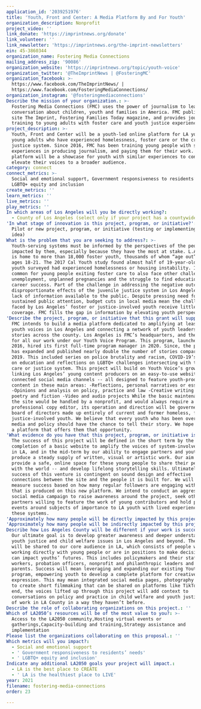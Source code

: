 ```yaml
---
application_id: '2039251976'
title: 'Youth, Front and Center: A Media Platform By and For Youth'
organization_description: Nonprofit
project_video: ''
link_donate: 'https://imprintnews.org/donate'
link_volunteer: ''
link_newsletter: 'https://imprintnews.org/the-imprint-newsletters'
ein: 45-3860344
organization_name: Fostering Media Connections
mailing_address_zip: '90086'
organization_website: 'https://imprintnews.org/topic/youth-voice'
organization_twitter: '@TheImprintNews | @FosteringMC'
organization_facebook: >-
  https://www.facebook.com/TheImprintNews/ |
  https://www.facebook.com/FosteringMediaConnections/
organization_instagram: '@fosteringmediaconnections'
Describe the mission of your organization.: >-
  Fostering Media Connections (FMC) uses the power of journalism to lead the
  conversation about children, youth and families in America. FMC publishes news
  site The Imprint, Fostering Families Today magazine, and provides journalism
  training to young adults with foster care and youth justice experience.
project_description: >-
  Youth, Front and Center will be a youth-led online platform for LA youth and
  young adults who have experienced homelessness, foster care or the criminal
  justice system. Since 2016, FMC has been training young people with such
  experiences in producing journalism, and paying them for their work. This
  platform will be a showcase for youth with similar experiences to connect and
  elevate their voices to a broader audience.
category: connect
connect_metrics: >-
  Social and emotional support, Government responsiveness to residents’ needs,
  LGBTQ+ equity and inclusion
create_metrics: ''
learn_metrics: ''
live_metrics: ''
play_metrics: ''
In which areas of Los Angeles will you be directly working?:
  - County of Los Angeles (select only if your project has a countywide benefit)
'In what stage of innovation is this project, program, or initiative?': >-
  Pilot or new project, program, or initiative (testing or implementing a new
  idea)
What is the problem that you are seeking to address?: >-
  Youth-serving systems must be informed by the perspectives of the people most
  impacted by them, especially because they have the most at stake. L.A. County
  is home to more than 18,000 foster youth, thousands of whom “age out” between
  ages 18-21. The 2017 Cal Youth study found almost half of 19-year-old foster
  youth surveyed had experienced homelessness or housing instability. It is
  common for young people exiting foster care to also face other challenges like
  unemployment, unplanned pregnancies and the struggle to find educational and
  career success. Part of the challenge in addressing the negative outcomes and
  disproportionate effects of the juvenile justice system in Los Angeles is the
  lack of information available to the public. Despite pressing need for
  sustained public attention, budget cuts in local media mean the challenges
  faced by Los Angeles’ foster or justice-involved youth receive little
  coverage. FMC fills the gap in information by elevating youth perspectives.
'Describe the project, program, or initiative that this grant will support to address the problem identified.': >-
  FMC intends to build a media platform dedicated to amplifying at least 60
  youth voices in Los Angeles and connecting a network of youth leaders and
  stories across the county. Los Angeles is FMC’s headquarters, and the center
  for all our work under our Youth Voice Program. This program, launched in
  2016, hired its first full-time program manager in 2020. Since, the program
  has expanded and published nearly double the number of stories compared to
  2019. This included series on police brutality and racism, COVID-19’s impact
  on education and reflections on LGBTQ+ challenges intersecting with the foster
  care or justice system. This project will build on Youth Voice’s growth by
  linking Los Angeles’ young content producers on an easy-to-use website and
  connected social media channels -- all designed to feature youth-produced
  content in these main areas: -Reflections, personal narratives or essays
  -Opinions and analysis on policy, practice and law -Creative writing such as
  poetry and fiction -Video and audio projects While the basic maintenance of
  the site would be handled by a nonprofit, and would always require a
  professional copy editor, its operation and direction will be governed by a
  board of directors made up entirely of current and former homeless, foster or
  justice-involved youth. We believe that every youth who has been overlooked by
  media and policy should have the chance to tell their story. We hope to build
  a platform that offers them that opportunity.
'What evidence do you have that this project, program, or initiative is or will be successful, and how will you define and measure success?': >-
  The success of this project will be defined in the short term by the
  completion of a basic website to amplify the voices of system-involved youth
  in LA, and in the mid-term by our ability to engage partners and youth to
  produce a steady supply of written, visual or artistic work. Our aim is to
  provide a safe, online space for these young people to share their perspective
  with the world -- and develop lifelong storytelling skills. Ultimately, the
  success of this venture is contingent on sound design and effective
  connections between the site and the people it is built for. We will also
  measure success based on how many regular followers are engaging with the work
  that is produced on this new platform. We intend to conduct an aggressive
  social media campaign to raise awareness around the project, seek other media
  partners willing to feature the work of young contributors and hold public
  events around subjects of importance to LA youth with lived experience in
  these systems.
'Approximately how many people will be directly impacted by this project, program, or initiative?': '60'
'Approximately how many people will be indirectly impacted by this project, program, or initiative?': '3000'
Describe how Los Angeles County will be different if your work is successful.: >-
  Our ultimate goal is to develop greater awareness and deeper understanding of
  youth justice and child welfare issues in Los Angeles and beyond. The project
  will be shared to our core audience in LA, which consists of people who are
  working directly with young people or are in positions to make decisions that
  can impact youths’ futures. This includes policymakers and their staff, social
  workers, probation officers, nonprofit and philanthropic leaders and foster
  parents. Success will mean leveraging and expanding our existing Youth Voice
  program, empowering youth to develop a complete platform for creative
  expression. This may mean integrated social media pages, photography or places
  to create short filmmaking that can be shared on platforms like TikTok. In the
  end, the voices lifted up through this project will add context to
  conversations on policy and practice in child welfare and youth justice areas
  of work in LA County in a way they haven’t before.
Describe the role of collaborating organizations on this project.: ''
Which of LA2050’s resources will be of the most value to you?: >-
  Access to the LA2050 community,Hosting virtual events or
  gatherings,Capacity-building and training,Strategy assistance and
  implementation
Please list the organizations collaborating on this proposal.: ''
Which metrics will you impact?:
  - Social and emotional support
  - ' Government responsiveness to residents’ needs'
  - ' LGBTQ+ equity and inclusion'
Indicate any additional LA2050 goals your project will impact.:
  - LA is the best place to CREATE
  - ' LA is the healthiest place to LIVE'
year: 2021
filename: fostering-media-connections
order: 23

---
```

